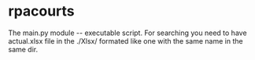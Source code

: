 # rpacourts

The main.py module -- executable script.
For searching you need to have actual.xlsx file in the ./Xlsx/ formated like one with the same name in the same dir. 
